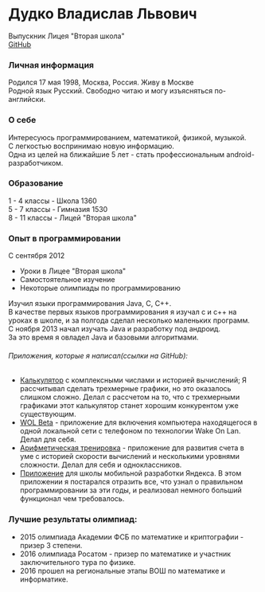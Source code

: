# Дудко Владислав Львович
Выпускник Лицея "Вторая школа"  
[GitHub](https://github.com/VisborN)

### Личная информация
Родился 17 мая 1998, Москва, Россия.
Живу в Москве  
Родной язык Русский.
Свободно читаю и могу изъясняться по-английски.

### О себе
Интересуюсь программированием, математикой, физикой, музыкой.  
С легкостью воспринимаю новую информацию.  
Одна из целей на ближайшие 5 лет - стать профессиональным android-разработчиком.

 
### Образование
1 - 4 классы - Школа 1360  
5 - 7 классы - Гимназия 1530  
8 - 11 классы - Лицей "Вторая школа"  

### Опыт в программировании
С сентября 2012    
* Уроки в Лицее "Вторая школа"  
* Самостоятельное изучение  
* Некоторые олимпиады по программированию   

Изучил языки программирования Java, C, C++.  
В качестве первых языков программирования я изучал с и с++ на уроках в школе, и за полгода сделал
несколько маленьких программ.  
 С ноября 2013 начал изучать Java и разработку под андроид.  
 За это время я овладел Java и базовыми алгоритмами.
 
###### Приложения, которые я написал(ссылки на GitHub): 
*  [Калькулятор](https://github.com/VisborN/Calculator3D) 
с комплексными числами и историей вычислений; Я рассчитывал сделать трехмерные графики, но это
 оказалось слишком сложно. Делал с рассчетом на то, что с трехмерными графиками этот калькулятор
станет хорошим конкурентом уже существующим.
* [WOL Beta](https://github.com/VisborN/WOLbeta) - 
приложение для включения компьютера находящегося в одной 
локальной сети с телефоном по технологии Wake On Lan. Делал для себя.
* [Арифметическая тренировка](https://github.com/VisborN/ArithmeticalTraining) - 
приложение для развития счета в уме с историей скорости вычислений и 
несколькими уровнями сложности. Делал для себя и одноклассников.
* [Приложение](https://github.com/VisborN/YMDSStars) 
для школы мобильной разработки Яндекса. 
В этом приложении я постарался отразить все, что узнал
о правильном программировании за эти годы, и реализовал немного больший функционал чем требовалось.

### Лучшие результаты олимпиад:
* 2015 олимпиада Академии ФСБ по математике и криптографии - призер 3 степени.
* 2016 олимпиада Росатом - призер по математике и участник заключительного тура по физике.
* 2016 прошел на региональные этапы ВОШ по математике и информатике.




